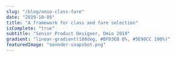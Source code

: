 ```yaml
---
slug: "/blog/omio-class-fare"
date: "2019-10-05"
title: "A framework for class and fare selection"
isComplete: "true"
subtitle: "Senior Product Designer, Omio 2019"
gradient: "linear-gradient(180deg, #BFD3EB 0%, #5E90CC 100%)"
featuredImage: "sennder-snapshot.png"
---
```

